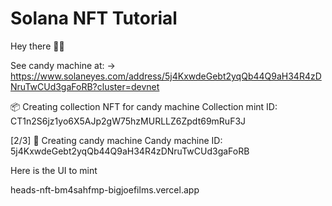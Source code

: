 # Solana NFT Tutorial

Hey there 👋🏼

See  candy machine at:
  -> https://www.solaneyes.com/address/5j4KxwdeGebt2yqQb44Q9aH34R4zDNruTwCUd3gaFoRB?cluster=devnet

📦 Creating collection NFT for candy machine
Collection mint ID: CT1n2S6jz1yo6X5AJp2gW75hzMURLLZ6Zpdt69mRuF3J

[2/3] 🍬 Creating candy machine
Candy machine ID: 5j4KxwdeGebt2yqQb44Q9aH34R4zDNruTwCUd3gaFoRB

Here is the UI to mint

heads-nft-bm4sahfmp-bigjoefilms.vercel.app